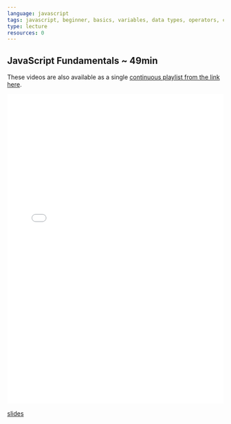 ```yaml
---
language: javascript
tags: javascript, beginner, basics, variables, data types, operators, conditionals
type: lecture
resources: 0
---
```


## JavaScript Fundamentals ~ 49min

These videos are also available as a single [continuous playlist from the link here](https://www.youtube.com/watch?v=vmy5u7Z1xeI&list=PLj148bJp5wixUtV_VolFY_nVGhP4h-tlm).

<iframe width="100%" height="720" src="//www.youtube.com/embed/vmy5u7Z1xeI?list=PLj148bJp5wixUtV_VolFY_nVGhP4h-tlm" frameborder="0" allowfullscreen></iframe>

[slides](https://docs.google.com/presentation/d/1bbQ5Q0e_OZYPRebGlKIVKcju92KLCscgK7KRbTgUhsY/edit?usp=sharing)